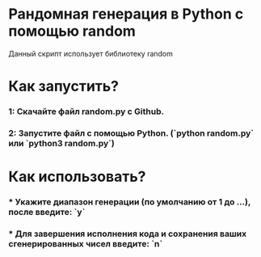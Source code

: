 <h1>Рандомная генерация в Python с помощью random</h1>
  
Данный скрипт использует библиотеку random

<h1>Как запустить?</h1>
<h3>1: Скачайте файл random.py с Github.</h3>
<h3>2: Запустите файл с помощью Python. (`python random.py` или `python3 random.py`)</h3>

<h1>Как использовать?</h1>
<h3>* Укажите диапазон генерации (по умолчанию от 1 до ...), после введите: `y`</h3>
<h3>* Для завершения исполнения кода и сохранения ваших сгенерированных чисел введите: `n`</h3>
